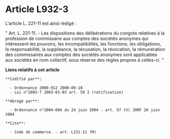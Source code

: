 # Article L932-3

L'article L. 221-11 est ainsi rédigé :

" Art. L. 221-11. - Les dispositions des délibérations du congrès relatives à la profession de commissaire aux comptes des
sociétés anonymes qui intéressent les pouvoirs, les incompatibilités, les fonctions, les obligations, la responsabilité, la
suppléance, la récusation, la révocation, la rémunération des commissaires aux comptes des sociétés anonymes sont applicables
aux sociétés en nom collectif, sous réserve des règles propres à celles-ci. "

**Liens relatifs à cet article**

	**Codifié par**:

	  - Ordonnance 2000-912 2000-09-18
	  - Loi n°2003-7 2003-01-03 art. 50 I (ratification)

	**Abrogé par**:

	  - Ordonnance n°2004-604 du 24 juin 2004 - art. 57 (V) JORF 26 juin 2004

	**Cite**:

	  - Code de commerce. - art. L221-11 (M)
